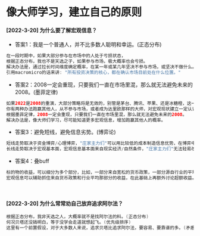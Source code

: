 # 像大师学习，建立自己的原则
#### [2022-3-20] 为什么要了解宏观信息？
- 答案1：我是一个普通人，并不比多数人聪明和幸运。(正态分布)
```java
在一段时期中，如果大部分参与在市场中的人处于亏损状态，
根据正态分布，我也不是天选之子，如果参与市场，极大概率也会亏损。
解决办法是，通过拉长时间维度确定概率，在某一年或某几年坚决不参与市场，或坚决不做什么。
引用macromicro的话来讲: "所有投资决策的核心，都在确认市场目前处在什么位置。"
```

- 答案2：2008一定会重现，只要我们一直在市场里混，那么就无法避免未来的2008。(墨菲定律)
```java
如果2022是2008的重演，大部分策略将是无效的，别管是茅台、腾讯、苹果、还是冰糖橙，这一年注定只会亏损。
你有两种办法跑赢其他人，从不参与市场，或者成为达里欧那样的大师，对宏观现状建立一定认识。
根据墨菲定律，2008一定会重现，只要我们一直在市场里混，那么就无法避免未来的2008。
解决办法是，像大师们学习，尽可能知道更多宏观信息，增加跑赢其他人的概率。
```

- 答案3：避免短线，避免信息劣势。(博弈论)
```java
短线走势取决于资金博弈/心理博弈，"庄家主力们"可以用比较低的成本制造信息优势，在博弈中获胜。
长线走势取决于宏观基本面，宏观信息基本面来自现实经济/自然条件，"庄家主力们"无法轻易改变，大家没有很大的信息差。
```

- 答案4：叠buff
```java
标的物的收益，可以细分为多个部分，比如，一部分来自宽松的货币政策，一部分源自行业的平均收益，一部分源自自身的超额收益。
宏观信息可以辅助抓住来自货币政策和行业平均那部分的收益，在此基础上再额外讨论超额收益。
```
<br>

#### [2022-3-20] 为什么常常劝自己放弃追求阿尔法？
```java
根据正态分布，我非天选之人，大概率就不是找阿尔法的料。(正态分布)
何况贝塔还没搞明白，等于没学会走道就想起飞。(优先级排序)
这里有一个前置假设，对于大多数人来说，追求贝塔比追求阿尔法，要容易、要靠谱的多。(矛盾论)
```
<br>
